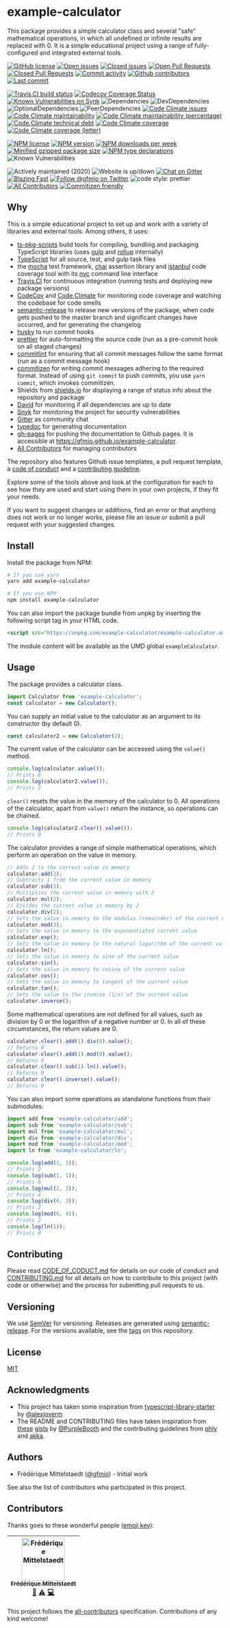 # example-calculator

This package provides a simple calculator class and several "safe" mathematical operations, in which all undefined or infinite results are replaced with 0. It is a simple educational project using a range of fully-configured and integrated external tools.

<!-- Github -->

[![GitHub license](https://img.shields.io/github/license/gfmio/example-calculator.svg 'GitHub license')](https://github.com/gfmio/example-calculator/blob/master/LICENSE)
[![Open issues](https://img.shields.io/github/issues/gfmio/example-calculator.svg 'Open issues')](https://github.com/gfmio/example-calculator/issues)
[![Closed issues](https://img.shields.io/github/issues-closed/gfmio/example-calculator.svg 'Closed issues')](https://github.com/gfmio/example-calculator/issues?utf8=✓&q=is%3Aissue+is%3Aclosed)
[![Open Pull Requests](https://img.shields.io/github/issues-pr/gfmio/example-calculator.svg 'Open Pull Requests')](https://github.com/gfmio/example-calculator/pulls)
[![Closed Pull Requests](https://img.shields.io/github/issues-pr-closed/gfmio/example-calculator.svg 'Closed Pull Requests')](https://github.com/gfmio/example-calculator/pulls?utf8=✓&q=is%3Apr+is%3Aclosed)
[![Commit activity](https://img.shields.io/github/commit-activity/m/gfmio/example-calculator.svg 'Commit activity')](https://github.com/gfmio/example-calculator/graphs/commit-activity)
[![Github contributors](https://img.shields.io/github/contributors/gfmio/example-calculator.svg 'Github contributors')](https://github.com/gfmio/example-calculator/graphs/contributors)
[![Last commit](https://img.shields.io/github/last-commit/gfmio/example-calculator.svg 'Last commit')](https://github.com/gfmio/example-calculator/commits/master)

<!-- Build & test tools -->

[![Travis.CI build status](https://img.shields.io/travis/com/gfmio/example-calculator.svg 'Travis.CI build status')](https://travis-ci.com/gfmio/example-calculator)
[![Codecov Coverage Status](https://img.shields.io/codecov/c/github/gfmio/example-calculator.svg 'Codecov Coverage Status')](https://codecov.io/gh/gfmio/example-calculator)
[![Known Vulnerabilities on Synk](https://img.shields.io/snyk/vulnerabilities/github/gfmio/example-calculator.svg 'Known Vulnerabilities')](https://snyk.io/test/github/gfmio/example-calculator?targetFile=package.json)
![Dependencies](https://img.shields.io/david/gfmio/example-calculator.svg 'Dependencies')
![DevDependencies](https://img.shields.io/david/dev/gfmio/example-calculator.svg 'DevDependencies')
![OptionalDependencies](https://img.shields.io/david/optional/gfmio/example-calculator.svg 'OptionalDependencies')
![PeerDependencies](https://img.shields.io/david/peer/gfmio/example-calculator.svg 'PeerDependencies')
[![Code Climate issues](https://img.shields.io/codeclimate/issues/gfmio/example-calculator.svg 'Code Climate issues')](https://codeclimate.com/github/gfmio/example-calculator/issues)
[![Code Climate maintainability](https://img.shields.io/codeclimate/maintainability/gfmio/example-calculator.svg 'Code Climate maintainability')](https://codeclimate.com/github/gfmio/example-calculator/maintainability)
[![Code Climate maintainability (percentage)](https://img.shields.io/codeclimate/maintainability-percentage/gfmio/example-calculator.svg 'Code Climate maintainability (percentage)')](https://codeclimate.com/github/gfmio/example-calculator/maintainability)
[![Code Climate technical debt](https://img.shields.io/codeclimate/tech-debt/gfmio/example-calculator.svg 'Code Climate technical debt')](https://codeclimate.com/github/gfmio/example-calculator)
[![Code Climate coverage](https://img.shields.io/codeclimate/coverage/gfmio/example-calculator.svg 'Code Climate coverage')](https://codeclimate.com/github/gfmio/example-calculator)
[![Code Climate coverage (letter)](https://img.shields.io/codeclimate/coverage-letter/gfmio/example-calculator.svg 'Code Climate coverage (letter)')](https://codeclimate.com/github/gfmio/example-calculator)

<!-- NPM shields -->

[![NPM license](https://img.shields.io/npm/l/example-calculator.svg 'NPM license')](https://www.npmjs.com/package/example-calculator)
[![NPM version](https://img.shields.io/npm/v/example-calculator.svg)](https://www.npmjs.com/package/example-calculator)
[![NPM downloads per week](https://img.shields.io/npm/dw/example-calculator.svg)](https://www.npmjs.com/package/example-calculator)
[![Minified gzipped package size](https://img.shields.io/bundlephobia/minzip/example-calculator.svg)](https://www.npmjs.com/package/example-calculator)
[![NPM type declarations](https://img.shields.io/npm/types/example-calculator.svg)](https://www.npmjs.com/package/example-calculator)
![Known Vulnerabilities](https://img.shields.io/snyk/vulnerabilities/npm/example-calculator.svg 'Known Vulnerabilities')

<!-- Misc -->

![Actively maintained (2020)](https://img.shields.io/maintenance/yes/2020.svg 'Actively maintained (2020)')
![Website is up/down](https://img.shields.io/website-up-down-green-red/https/github.com/gfmio/example-calculator.svg)
[![Chat on Gitter](https://img.shields.io/gitter/room/gfmio/example-calculator.svg 'Chat on Gitter')](https://gitter.im/gfmio/example-calculator)
[![Blazing Fast](https://img.shields.io/badge/speed-blazing%20%F0%9F%94%A5-brightgreen.svg 'Blazing fast')](https://twitter.com/acdlite/status/974390255393505280)
[![Follow @gfmio on Twitter](https://img.shields.io/twitter/follow/gfmio.svg?label=follow+@gfmio 'Follow @gfmio on Twitter')](https://twitter.com/gfmio)
![code style: prettier](https://img.shields.io/badge/code_style-prettier-ff69b4.svg 'code style: prettier')
[![All Contributors](https://img.shields.io/badge/all_contributors-1-orange.svg 'All Contributors')](#contributors)
[![Commitizen friendly](https://img.shields.io/badge/commitizen-friendly-brightgreen.svg)](http://commitizen.github.io/cz-cli/)

## Why

This is a simple educational project to set up and work with a variety of libraries and external tools. Among others, it uses:

- [ts-pkg-scripts](https://www.npmjs.com/package/ts-pkg-scripts) build tools for compiling, bundling and packaging TypeScript libraries (uses [gulp](https://gulpjs.com/) and [rollup](https://rollupjs.org/) internally)
- [TypeScript](https://typescriptlang.org) for all source, test, and gulp task files
- the [mocha](https://mochajs.org/) test framework, [chai](https://www.chaijs.com/) assertion library and [istanbul](https://istanbul.js.org) code coverage tool with its [nyc](https://www.npmjs.com/package/nyc) command line interface
- [Travis.CI](https://travis-ci.com) for continuous integration (running tests and deploying new package versions)
- [CodeCov](https://codecov.io) and [Code Climate](http://codeclimate.com) for monitoring code coverage and watching the codebase for code smells
- [semantic-release](https://semantic-release.gitbook.io/) to release new versions of the package, when code gets pushed to the master branch and significant changes have occurred, and for generating the changelog
- [husky](https://www.npmjs.com/package/husky) to run commit hooks
- [prettier](https://prettier.io/) for auto-formatting the source code (run as a pre-commit hook on all staged changes)
- [commitlint](https://conventional-changelog.github.io/commitlint/) for ensuring that all commit messages follow the same format (run as a commit message hook)
- [commitizen](http://commitizen.github.io/cz-cli/) for writing commit messages adhering to the required format. Instead of using `git commit` to push commits, you use `yarn commit`, which invokes commitizen.
- Shields from [shields.io](https://shields.io) for displaying a range of status info about the repository and package
- [David](https://david-dm.org) for monitoring if all dependencies are up to date
- [Snyk](https://snyk.io/) for monitoring the project for security vulnerabilities
- [Gitter](https://gitter.im) as community chat
- [typedoc](https://typedoc.org/) for generating documentation
- [gh-pages](https://www.npmjs.com/package/gh-pages) for pushing the documentation to Github pages. It is accessible at <https://gfmio.github.io/example-calculator>.
- [All Contributors](https://allcontributors.org/) for managing contributors

The repository also features Github issue templates, a pull request template, a [code of conduct](CODE_OF_CONDUCT.md) and a [contributing guideline](CONTRIBUTING.md).

Explore some of the tools above and look at the configuration for each to see how they are used and start using them in your own projects, if they fit your needs.

If you want to suggest changes or additions, find an error or that anything does not work or no longer works, please file an issue or submit a pull request with your suggested changes.

## Install

Install the package from NPM:

```sh
# If you use yarn
yarn add example-calculator

# If you use NPM
npm install example-calculator
```

You can also import the package bundle from unpkg by inserting the following script tag in your HTML code.

```html
<script src="https://unpkg.com/example-calculator/example-calculator.umd.min.js"></script>
```

The module content will be available as the UMD global `exampleCalculator`.

## Usage

The package provides a calculator class.

```ts
import Calculator from 'example-calculator';
const calculator = new Calculator();
```

You can supply an initial value to the calculator as an argument to its constructor (by default 0).

```ts
const calculator2 = new Calculator(2);
```

The current value of the calculator can be accessed using the `value()` method.

```ts
console.log(calculator.value());
// Prints 0
console.log(calculator2.value());
// Prints 2
```

`clear()` resets the value in the memory of the calculator to 0. All operations of the calculator, apart from `value()` return the instance, so operations can be chained.

```ts
console.log(calculator2.clear().value());
// Prints 0
```

The calculator provides a range of simple mathematical operations, which perform an operation on the value in memory.

```ts
// Adds 2 to the current value in memory
calculator.add(2);
// Subtracts 1 from the current value in memory
calculator.sub(1);
// Multiplies the current value in memory with 2
calculator.mul(2);
// Divides the current value in memory by 2
calculator.div(2);
// Sets the value in memory to the modulus (remainder) of the current value and 3
calculator.mod(3);
// Sets the value in memory to the exponentiated current value
calculator.exp();
// Sets the value in memory to the natural logarithm of the current value
calculator.ln();
// Sets the value in memory to sine of the current value
calculator.sin();
// Sets the value in memory to cosine of the current value
calculator.cos();
// Sets the value in memory to tangent of the current value
calculator.tan();
// Sets the value to the inverse (1/x) of the current value
calculator.inverse();
```

Some mathematical operations are not defined for all values, such as division by 0 or the logarithm of a negative number or 0. In all of these circumstances, the return values are 0.

```ts
calculator.clear().add(1).div(0).value();
// Returns 0
calculator.clear().add(1).mod(0).value();
// Returns 0
calculator.clear().sub(1).ln().value();
// Returns 0
calculator.clear().inverse().value();
// Returns 0
```

You can also import some operations as standalone functions from their submodules:

```ts
import add from 'example-calculator/add';
import sub from 'example-calculator/sub';
import mul from 'example-calculator/mul';
import div from 'example-calculator/div';
import mod from 'example-calculator/mod';
import ln from 'example-calculator/ln';

console.log(add(1, 1));
// Prints 2
console.log(sub(1, 1));
// Prints 0
console.log(mul(2, 2));
// Prints 4
console.log(div(6, 3));
// Prints 2
console.log(mod(6, 4));
// Prints 2
console.log(ln(1));
// Prints 0
```

## Contributing

Please read [CODE_OF_CODUCT.md](https://github.com/gfmio/example-calculator/blob/master/CODE_OF_CODUCT.md) for details on our code of conduct and [CONTRIBUTING.md](https://github.com/gfmio/example-calculator/blob/master/CONTRIBUTING.md) for all details on how to contribute to this project (with code or otherwise) and the process for submitting pull requests to us.

## Versioning

We use [SemVer](http://semver.org/) for versioning. Releases are generated using [semantic-release](https://semantic-release.gitbook.io). For the versions available, see the [tags](https://github.com/gfmio/example-calculator/tags) on this repository.

## License

[MIT](LICENSE)

## Acknowledgments

- This project has taken some inspiration from [typescript-library-starter](https://github.com/alexjoverm/typescript-library-starter) by [@alexjoverm](https://github.com/alexjoverm)
- The README and CONTRIBUTING files have taken inspiration from [these](https://gist.github.com/PurpleBooth/109311bb0361f32d87a2) [gists](https://gist.github.com/PurpleBooth/b24679402957c63ec426) by [@PurpleBooth](https://github.com/PurpleBooth) and the contributing guidelines from [phly](https://github.com/phly/http/blob/master/CONTRIBUTING.md) and [akka](https://github.com/akka/akka-http/blob/master/CONTRIBUTING.md).

## Authors

- Frédérique Mittelstaedt ([@gfmio](https://github.com/gfmio)) - Initial work

See also the list of contributors who participated in this project.

## Contributors

Thanks goes to these wonderful people ([emoji key](https://github.com/all-contributors/all-contributors#emoji-key)):

<!-- ALL-CONTRIBUTORS-LIST:START - Do not remove or modify this section -->
<!-- prettier-ignore -->
| [<img src="https://avatars1.githubusercontent.com/u/2878342?v=4" width="100px;" alt="Frédérique Mittelstaedt"/><br /><sub><b>Frédérique Mittelstaedt</b></sub>](https://www.gfm.io)<br />[📖](https://github.com/gfmio/example-calculator/commits?author=gfmio "Documentation") [⚠️](https://github.com/gfmio/example-calculator/commits?author=gfmio "Tests") [💻](https://github.com/gfmio/example-calculator/commits?author=gfmio "Code") |
| :---: |

<!-- ALL-CONTRIBUTORS-LIST:END -->

This project follows the [all-contributors](https://github.com/all-contributors/all-contributors) specification. Contributions of any kind welcome!
